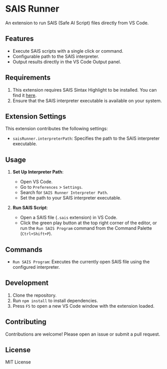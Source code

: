 # SAIS Runner

An extension to run SAIS (Safe AI Script) files directly from VS Code.

## Features

- Execute SAIS scripts with a single click or command.
- Configurable path to the SAIS interpreter.
- Output results directly in the VS Code Output panel.

## Requirements

1. This extension requires SAIS Sintax Highlight to be installed. You can find it [here](https://marketplace.visualstudio.com/items?itemName=LajaraAI.sais-syntax-highlight).
2. Ensure that the SAIS interpreter executable is available on your system.

## Extension Settings

This extension contributes the following settings:

* `saisRunner.interpreterPath`: Specifies the path to the SAIS interpreter executable.

## Usage

1. **Set Up Interpreter Path**:
   - Open VS Code.
   - Go to `Preferences` > `Settings`.
   - Search for `SAIS Runner Interpreter Path`.
   - Set the path to your SAIS interpreter executable.

2. **Run SAIS Script**:
   - Open a SAIS file (`.sais` extension) in VS Code.
   - Click the green play button at the top right corner of the editor, or run the `Run SAIS Program` command from the Command Palette (`Ctrl+Shift+P`).

## Commands

- `Run SAIS Program`: Executes the currently open SAIS file using the configured interpreter.

## Development

1. Clone the repository.
2. Run `npm install` to install dependencies.
3. Press `F5` to open a new VS Code window with the extension loaded.

## Contributing

Contributions are welcome! Please open an issue or submit a pull request.

## License

MIT License

